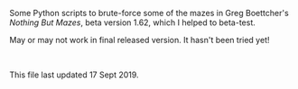 Some Python scripts to brute-force some of the mazes in Greg Boettcher's <a rel="https://ifdb.tads.org/viewgame?id=ovbxika0f1e03g6i"><cite>Nothing But Mazes</cite></a>, beta version 1.62, which I helped to beta-test.

May or may not work in final released version. It hasn't been tried yet!


<p>&nbsp;</p>
<footer>This file last updated 17 Sept 2019.</footer>
